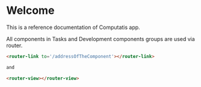 # Welcome 

This is a reference documentation of Computatis app.

All components in Tasks and Development components groups are used via router.
```html
<router-link to='/addressOfTheComponent'></router-link>

and

<router-view></router-view>
```

